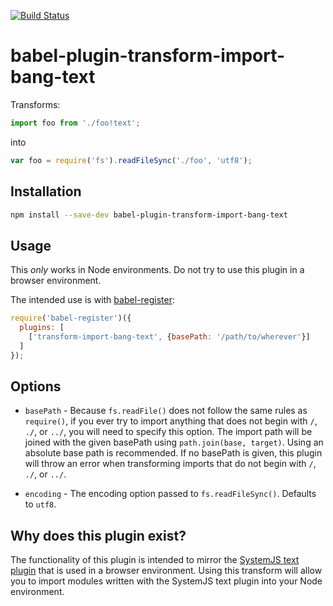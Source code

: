 [![Build Status](https://travis-ci.org/onlywei/babel-plugin-import-bang-text.svg?branch=master)](https://travis-ci.org/onlywei/babel-plugin-import-bang-text)

# babel-plugin-transform-import-bang-text
Transforms:
```js
import foo from './foo!text';
```
into
```js
var foo = require('fs').readFileSync('./foo', 'utf8');
```

## Installation

```bash
npm install --save-dev babel-plugin-transform-import-bang-text
```

## Usage

This *only* works in Node environments. Do not try to use this plugin in a browser environment.

The intended use is with [babel-register](https://babeljs.io/docs/usage/require/):

```js
require('babel-register')({
  plugins: [
    ['transform-import-bang-text', {basePath: '/path/to/wherever'}]
  ]
});
```

## Options

* `basePath` - Because `fs.readFile()` does not follow the same rules as `require()`, if you ever
  try to import anything that does not begin with `/`, `./`, or `../`, you will need to specify this
  option. The import path will be joined with the given basePath using `path.join(base, target)`.
  Using an absolute base path is recommended. If no basePath is given, this plugin will throw an
  error when transforming imports that do not begin with `/`, `./`, or `../`.

* `encoding` - The encoding option passed to `fs.readFileSync()`. Defaults to `utf8`.

## Why does this plugin exist?

The functionality of this plugin is intended to mirror the [SystemJS text plugin](https://github.com/systemjs/plugin-text) that is used in a browser environment. Using this transform will allow you to import modules written with the SystemJS text plugin into your Node environment.

